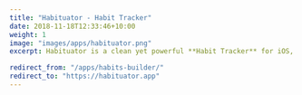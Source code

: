 ```yaml
---
title: "Habituator - Habit Tracker"
date: 2018-11-18T12:33:46+10:00
weight: 1
image: "images/apps/habituator.png"
excerpt: Habituator is a clean yet powerful **Habit Tracker** for iOS, watchOS and iPadOS. The perfect blend of functionality and aesthetics.

redirect_from: "/apps/habits-builder/"
redirect_to: "https://habituator.app"
---
```

